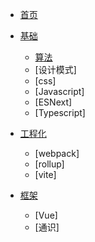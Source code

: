<!-- _navbar.md -->

* [首页](/)

* [基础](/basic/)

  * [算法](/basic/algorithm/)
  * [设计模式]
  * [css]
  * [Javascript]
  * [ESNext]
  * [Typescript]
  
* [工程化](/engineering/)
  * [webpack]
  * [rollup]
  * [vite]

* [框架](/framework/)
  * [Vue]
  * [通识]
